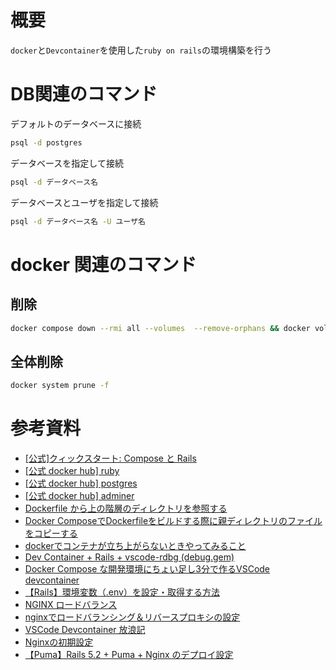 # 概要
`docker`と`Devcontainer`を使用した`ruby on rails`の環境構築を行う

# DB関連のコマンド
デフォルトのデータベースに接続
```sh
psql -d postgres
```

データベースを指定して接続
```sh
psql -d データベース名
```

データベースとユーザを指定して接続
```sh
psql -d データベース名 -U ユーザ名
```

# docker 関連のコマンド
## 削除
```sh
docker compose down --rmi all --volumes  --remove-orphans && docker volume prune -f
```

## 全体削除
```sh
docker system prune -f
```

# 参考資料
- [[公式]クィックスタート: Compose と Rails](https://matsuand.github.io/docs.docker.jp.onthefly/samples/rails/)
- [[公式 docker hub] ruby](https://hub.docker.com/_/ruby)
- [[公式 docker hub] postgres](https://hub.docker.com/_/postgres)
- [[公式 docker hub] adminer](https://hub.docker.com/_/adminer/)
- [Dockerfile から上の階層のディレクトリを参照する](https://qiita.com/TKR/items/ac29ee783bc4684d0612)
- [Docker ComposeでDockerfileをビルドする際に親ディレクトリのファイルをコピーする](https://zukucode.com/2020/08/docker-compose-parent-directory.html)
- [dockerでコンテナが立ち上がらないときやってみること](https://qiita.com/mom0tomo/items/35dfacb628df1bd3651e)
- [Dev Container + Rails + vscode-rdbg (debug.gem)](https://zenn.dev/takeyuwebinc/articles/50793a2313824a)
- [Docker Compose な開発環境にちょい足し3分で作るVSCode devcontainer](https://zenn.dev/saboyutaka/articles/9cffc8d14c6684)
- [【Rails】環境変数（.env）を設定・取得する方法](https://labo.kon-ruri.co.jp/rails-dotenv/)
- [NGINX ロードバランス](http://mogile.web.fc2.com/nginx/admin-guide/load-balancer.html)
- [nginxでロードバランシング＆リバースプロキシの設定](https://qiita.com/mby/items/9ece46893b0967c2296d)
- [VSCode Devcontainer 放浪記](https://zenn.dev/streamwest1629/articles/vscode_wanderer-in-devcontainer)
- [Nginxの初期設定](https://rin-ka.net/nginx-init/)
- [【Puma】Rails 5.2 + Puma + Nginx のデプロイ設定](https://serip39.hatenablog.com/entry/2020/12/23/235700)
